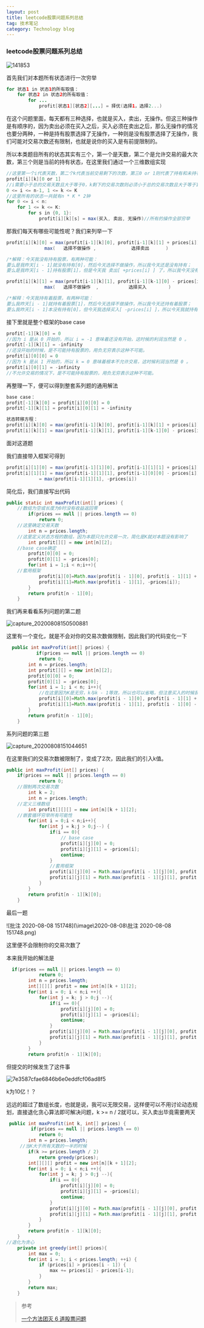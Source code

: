 ```yaml
---
layout: post
title: leetcode股票问题系列总结
tag: 技术笔记
category: Technology blog
---
```

### leetcode股票问题系列总结

![141853](\image\2020-08-08\141853.png)

首先我们对本题所有状态进行一次穷举

```java
for 状态1 in 状态1的所有取值：
    for 状态2 in 状态2的所有取值：
        for ...
            profit[状态1][状态2][...] = 择优(选择1，选择2...)
```

在这个问题里面，每天都有三种选择，也就是买入，卖出，无操作。但这三种操作是有顺序的，因为卖出必须在买入之后，买入必须在卖出之后，那么无操作的情况也要分两种，一种是持有股票选择了无操作，一种则是没有股票选择了无操作，我们可能对交易次数还有限制，也就是说你的买入是有前提限制的。

所以本类题目所有的状态其实有三个，第一个是天数，第二个是允许交易的最大次数，第三个则是当前的持有状态，在这里我们通过一个三维数组实现

```java
//这里第一个i代表天数，第二个k代表当前交易剩下的次数，第三0 or 1则代表了持有和未持有的两种状态。
profit[i][k][0 or 1]
//i需要小于总的交易天数且大于等于0，k剩下的交易次数则必须小于总的交易次数且大于等于1。
0 <= i <= n-1, 1 <= k <= K
//这里所有的状态一共就有n * K * 2钟
for 0 <= i < n:
    for 1 <= k <= K:
        for s in {0, 1}:
            profit[i][k][s] = max(买入, 卖出, 无操作)//所有的操作全部穷举
```

那我们每天有哪些可能性呢？我们来列举一下

```java
profit[i][k][0] = max(profit[i-1][k][0], profit[i-1][k][1] + prices[i])
              max(   选择不做操作 ,             选择卖出      )

/*解释：今天我没有持有股票，有两种可能：
要么是我昨天[i - 1]就没有持有[0]，然后今天选择不做操作，所以我今天还是没有持有；
要么是我昨天[i - 1]持有股票[1]，但是今天我 卖出[ +prices[i] ] 了，所以我今天没有持有股票了。*/

profit[i][k][1] = max(profit[i-1][k][1], profit[i-1][k-1][0] - prices[i])
              max(   选择不做操作  ,           选择买入        )

/*解释：今天我持有着股票，有两种可能：
要么我昨天[i - 1]就持有着股票[1]，然后今天选择不做操作，所以我今天还持有着股票；
要么我昨天[i - 1]本没有持有[0]，但今天我选择买入[ -prices[i] ]，所以今天我就持有股票了。*/
```

接下里就是整个框架的base case

```java
profit[-1][k][0] = 0
//因为 i 是从 0 开始的，所以 i = -1 意味着还没有开始，这时候的利润当然是 0 。
profit[-1][k][1] = -infinity
//还没开始的时候，是不可能持有股票的，用负无穷表示这种不可能。
profit[i][0][0] = 0
//因为 k 是从 1 开始的，所以 k = 0 意味着根本不允许交易，这时候利润当然是 0 。
profit[i][0][1] = -infinity
//不允许交易的情况下，是不可能持有股票的，用负无穷表示这种不可能。
```

再整理一下，便可以得到整套系列题的通用解法

```java
base case：
profit[-1][k][0] = profit[i][0][0] = 0
profit[-1][k][1] = profit[i][0][1] = -infinity

状态转移方程：
profit[i][k][0] = max(profit[i-1][k][0], profit[i-1][k][1] + prices[i])
profit[i][k][1] = max(profit[i-1][k][1], profit[i-1][k-1][0] - prices[i])
```

面对这道题

我们直接带入框架可得到

```java
profit[i][1][0] = max(profit[i-1][1][0], profit[i-1][1][1] + prices[i])
profit[i][1][1] = max(profit[i-1][1][1], profit[i-1][0][0] - prices[i]) 
            = max(profit[i-1][1][1], -prices[i])
```

简化后，我们直接写出代码

```java
public static int maxProfit(int[] prices) {
    //数组为空或长度为0时没有收益返回零
        if(prices == null || prices.length == 0)
            return 0;
    //这里确定交易天数
        int n = prices.length;
    //这里定义状态方程的数组，因为本题只允许交易一次，简化是K就对本题没有影响了
        int profit[][] = new int[n][2];
    //base case确定
        profit[0][0] = 0;
        profit[0][1] = -prices[0];
        for(int i = 1;i < n;i++){
    //套用框架
            profit[i][0]=Math.max(profit[i - 1][0], profit[i - 1][1] + prices[i]);
            profit[i][1]=Math.max(profit[i - 1][1], -prices[i]);
        }
        return profit[n - 1][0];
    }
```

我们再来看看系列问题的第二题

![capture_20200808150500881](\image\2020-08-08\capture_20200808150500881.bmp)

这里有一个变化，就是不会对你的交易次数做限制，因此我们的代码变化一下

```java
  public int maxProfit(int[] prices) {
           if(prices == null || prices.length == 0)
            return 0;
        int n = prices.length;
        int profit[][] = new int[n][2];
        profit[0][0] = 0;
        profit[0][1] = -prices[0];
        for(int i = 1; i < n; i++){
            //在这里因为K是无穷，k与k - 1等效，所以也可以省略，但注意买入的时候我的状态有可能是上次卖出后的状态，因此profit[i - 1][0]不能省略了
            profit[i][0]=Math.max(profit[i - 1][0], profit[i - 1][1] + prices[i]);
            profit[i][1]=Math.max(profit[i - 1][1], profit[i - 1][0] - prices[i]);
        }
        return profit[n - 1][0];
    }
```

系列问题的第三题

![capture_20200808151044651](\image\2020-08-08\capture_20200808151044651.bmp)

在这里我们的交易次数被限制了，变成了2次，因此我们的引入k值。

```java
public int maxProfit(int[] prices) {
    if(prices == null || prices.length == 0)
            return 0;
    //限制两次交易次数
        int k = 2;
        int n = prices.length;
    //定义三维数组
        int profit[][][] = new int[n][k + 1][2];
    //嵌套循环穷举所有可能性
        for(int i = 0;i < n;i++){
            for(int j = k;j > 0;j--) {
                if(i == 0){
                    // base case
                    profit[i][j][0] = 0;
                    profit[i][j][1] = -prices[i];
                    continue;
                }
                //套用框架
                profit[i][j][0] = Math.max(profit[i - 1][j][0], profit[i - 1][j][1] + prices[i]);
                profit[i][j][1] = Math.max(profit[i - 1][j][1], profit[i - 1][j - 1][0] - prices[i]);
            }
        }
        return profit[n - 1][k][0];
    }
```

最后一题

![批注 2020-08-08 151748](\image\2020-08-08\批注 2020-08-08 151748.png)

这里便不会限制你的交易次数了

本来我开始的解法是

```java
  if(prices == null || prices.length == 0)
            return 0;
        int n = prices.length;
        int[][][] profit = new int[n][k + 1][2];
        for(int i = 0; i < n;i ++){
            for(int j = k; j > 0;j --){
                if(i == 0){
                    profit[i][j][0] = 0;
                    profit[i][j][1] = -prices[i];
                    continue;
                }
                profit[i][j][0] = Math.max(profit[i - 1][j][0], profit[i - 1][j][1] + prices[i]);
                profit[i][j][1] = Math.max(profit[i - 1][j][1], profit[i - 1][j - 1][0] - prices[i]);
            }
        }
        return profit[n - 1][k][0];
```

但提交的时候发生了这件事

![7e3587cfae6846b6e0eddfcf06ad8f5](\image\2020-08-08\7e3587cfae6846b6e0eddfcf06ad8f5.png)

k为10亿！？

远远的超过了数组长度，也就是说，我可以无限交易，这样便可以不用讨论动态规划，直接退化贪心算法即可解决问题，k >= n / 2就可以，买入卖出毕竟需要两天

```java
 public int maxProfit(int k, int[] prices) {
         if(prices == null || prices.length == 0)
            return 0;
        int n = prices.length;
     //当K大于所有天数的一半的时候
        if(k >= prices.length / 2)
            return greedy(prices);
        int[][][] profit = new int[n][k + 1][2];
        for(int i = 0; i < n;i ++){
            for(int j = k; j > 0;j --){
                if(i == 0){
                    profit[i][j][0] = 0;
                    profit[i][j][1] = -prices[i];
                    continue;
                }
                profit[i][j][0] = Math.max(profit[i - 1][j][0], profit[i - 1][j][1] + prices[i]);
                profit[i][j][1] = Math.max(profit[i - 1][j][1], profit[i - 1][j - 1][0] - prices[i]);
            }
        }
        return profit[n - 1][k][0];
    }
//退化为贪心
    private int greedy(int[] prices){
        int max = 0;
        for(int i = 1; i < prices.length; ++i) {
            if (prices[i] > prices[i - 1]) {
                max += prices[i] - prices[i-1];
            }
        }
        return max;
    }
```

> 参考
>
> [一个方法团灭 6 道股票问题](https://leetcode-cn.com/problems/best-time-to-buy-and-sell-stock/solution/yi-ge-fang-fa-tuan-mie-6-dao-gu-piao-wen-ti-by-l-3/)